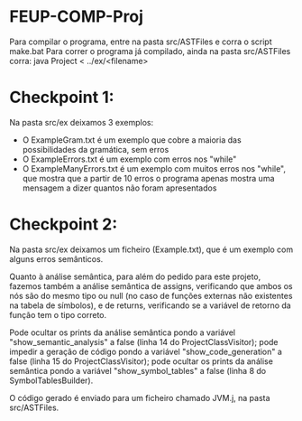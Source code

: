 # FEUP-COMP-Proj

Para compilar o programa, entre na pasta src/ASTFiles e corra o script make.bat
Para correr o programa já compilado, ainda na pasta src/ASTFiles corra: java Project < ../ex/\<filename\>

# Checkpoint 1:

Na pasta src/ex deixamos 3 exemplos:
 - O ExampleGram.txt é um exemplo que cobre a maioria das possibilidades da gramática, sem erros
 - O ExampleErrors.txt é um exemplo com erros nos "while"
 - O ExampleManyErrors.txt é um exemplo com muitos erros nos "while", que mostra que a partir de 10 erros o programa apenas mostra uma mensagem a dizer quantos não foram apresentados

# Checkpoint 2:

Na pasta src/ex deixamos um ficheiro (Example.txt), que é um exemplo com alguns erros semânticos.

Quanto à análise semântica, para além do pedido para este projeto, fazemos também a análise semântica de assigns, verificando que ambos os nós são do mesmo tipo ou null (no caso de funções externas não existentes na tabela de símbolos), e de returns, verificando se a variável de retorno da função tem o tipo correto.

Pode ocultar os prints da análise semântica pondo a variável "show_semantic_analysis" a false (linha 14 do ProjectClassVisitor); pode impedir a geração de código pondo a variável "show_code_generation" a false (linha 15 do ProjectClassVisitor); pode ocultar os prints da análise semântica pondo a variável "show_symbol_tables" a false (linha 8 do SymbolTablesBuilder).

O código gerado é enviado para um ficheiro chamado JVM.j, na pasta src/ASTFiles.
